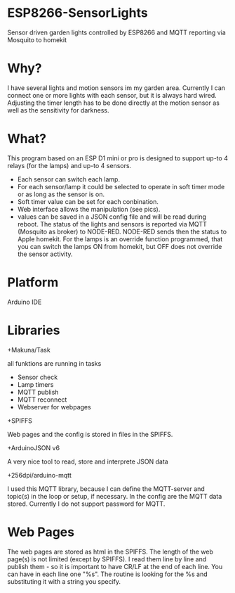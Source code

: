 # ESP8266-SensorLights
Sensor driven garden lights controlled by ESP8266 and MQTT reporting via Mosquito to homekit
# Why?
I have several lights and motion sensors im my garden area. Currently I can connect one or more lights with each sensor, but it is always hard wired. Adjusting the timer length has to be done directly at the motion sensor as well as the sensitivity for darkness.
# What?
This program based on an ESP D1 mini or pro is designed to support up-to 4 relays (for the lamps) and up-to 4 sensors.
- Each sensor can switch each lamp.
- For each sensor/lamp it could be selected to operate in soft timer mode or as long as the sensor is on.
- Soft timer value can be set for each conbination.
- Web interface allows the manipulation (see pics).
- values can be saved in a JSON config file and will be read during reboot.
The status of the lights and sensors is reported via MQTT (Mosquito as broker) to NODE-RED. NODE-RED sends then the status to Apple homekit.
For the lamps is an override function programmed, that you can switch the lamps ON from homekit, but OFF does not override the sensor activity.
# Platform
Arduino IDE
# Libraries
+Makuna/Task

  all funktions are running in tasks
  - Sensor check
  - Lamp timers
  - MQTT publish
  - MQTT reconnect
  - Webserver for webpages
  
+SPIFFS

  Web pages and the config is stored in files in the SPIFFS.
  
+ArduinoJSON v6

  A very nice tool to read, store and interprete JSON data
  
+256dpi/arduino-mqtt

  I used this MQTT library, because I can define the MQTT-server and topic(s) in the loop or setup, if necessary. In the config are the MQTT data stored. Currently I do not support password for MQTT.
# Web Pages
  The web pages are stored as html in the SPIFFS. The length of the web page(s) is not limited (except by SPIFFS). I read them line by line and publish them - so it is important to have CR/LF at the end of each line. You can have in each line one "%s". The routine is looking for the %s and substituting it with a string you specify.
